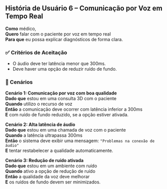 ## História de Usuário 6 – Comunicação por Voz em Tempo Real

**Como** médico,  
**Quero** falar com o paciente por voz em tempo real  
**Para que** eu possa explicar diagnósticos de forma clara.

### ✅ Critérios de Aceitação

- O áudio deve ter latência menor que 300ms.  
- Deve haver uma opção de reduzir ruído de fundo.

### 📌 Cenários

**Cenário 1: Comunicação por voz com boa qualidade**  
**Dado que** estou em uma consulta 3D com o paciente  
**Quando** utilizo o recurso de voz  
**Então** a comunicação deve ocorrer com latência inferior a 300ms  
**E** com ruído de fundo reduzido, se a opção estiver ativada.

**Cenário 2: Alta latência de áudio**  
**Dado que** estou em uma chamada de voz com o paciente  
**Quando** a latência ultrapassa 300ms  
**Então** o sistema deve exibir uma mensagem: `"Problemas na conexão de áudio"`  
**E** tentar restabelecer a qualidade automaticamente.

**Cenário 3: Redução de ruído ativada**  
**Dado que** estou em um ambiente com ruído  
**Quando** ativo a opção de redução de ruído  
**Então** a qualidade da voz deve melhorar  
**E** os ruídos de fundo devem ser minimizados.
